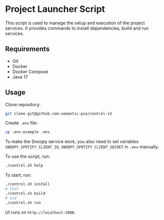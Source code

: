 # Project Launcher Script

This script is used to manage the setup and execution of the project services. It provides commands to install dependencies, build and run services.

## Requirements

- Git
- Docker
- Docker Compose
- Java 17

## Usage

Clone repository:

```bash
git clone git@github.com:semantic-pie/control-v2
````

Create `.env` file:

```bash
cp .env.example .env
```

To make the Snoopy service work, you also need to set variables `SNOOPY_SPOTIFY_CLIENT_ID`, `SNOOPY_SPOTIFY_CLIENT_SECRET` in `.env` manually.

To use the script, run:

```bash
./control.sh help
```

To start, run:

```bash
./control.sh install
# then
./control.sh build
# and
./control.sh run
```

UI runs on `http://localhost:3000`.

